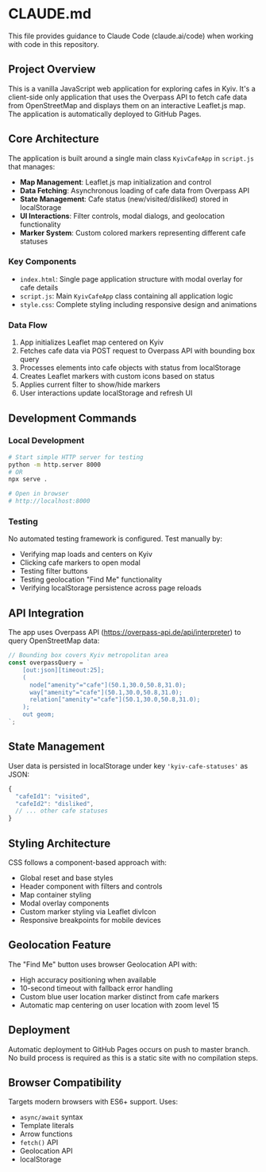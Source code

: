 # CLAUDE.md

This file provides guidance to Claude Code (claude.ai/code) when working with code in this repository.

## Project Overview

This is a vanilla JavaScript web application for exploring cafes in Kyiv. It's a client-side only application that uses the Overpass API to fetch cafe data from OpenStreetMap and displays them on an interactive Leaflet.js map. The application is automatically deployed to GitHub Pages.

## Core Architecture

The application is built around a single main class `KyivCafeApp` in `script.js` that manages:

- **Map Management**: Leaflet.js map initialization and control
- **Data Fetching**: Asynchronous loading of cafe data from Overpass API
- **State Management**: Cafe status (new/visited/disliked) stored in localStorage
- **UI Interactions**: Filter controls, modal dialogs, and geolocation functionality
- **Marker System**: Custom colored markers representing different cafe statuses

### Key Components

- `index.html`: Single page application structure with modal overlay for cafe details
- `script.js`: Main `KyivCafeApp` class containing all application logic
- `style.css`: Complete styling including responsive design and animations

### Data Flow

1. App initializes Leaflet map centered on Kyiv
2. Fetches cafe data via POST request to Overpass API with bounding box query
3. Processes elements into cafe objects with status from localStorage
4. Creates Leaflet markers with custom icons based on status
5. Applies current filter to show/hide markers
6. User interactions update localStorage and refresh UI

## Development Commands

### Local Development
```bash
# Start simple HTTP server for testing
python -m http.server 8000
# OR
npx serve .

# Open in browser
# http://localhost:8000
```

### Testing
No automated testing framework is configured. Test manually by:
- Verifying map loads and centers on Kyiv
- Clicking cafe markers to open modal
- Testing filter buttons
- Testing geolocation "Find Me" functionality
- Verifying localStorage persistence across page reloads

## API Integration

The app uses Overpass API (https://overpass-api.de/api/interpreter) to query OpenStreetMap data:

```javascript
// Bounding box covers Kyiv metropolitan area
const overpassQuery = `
    [out:json][timeout:25];
    (
      node["amenity"="cafe"](50.1,30.0,50.8,31.0);
      way["amenity"="cafe"](50.1,30.0,50.8,31.0);
      relation["amenity"="cafe"](50.1,30.0,50.8,31.0);
    );
    out geom;
`;
```

## State Management

User data is persisted in localStorage under key `'kyiv-cafe-statuses'` as JSON:
```javascript
{
  "cafeId1": "visited",
  "cafeId2": "disliked",
  // ... other cafe statuses
}
```

## Styling Architecture

CSS follows a component-based approach with:
- Global reset and base styles
- Header component with filters and controls
- Map container styling
- Modal overlay components
- Custom marker styling via Leaflet divIcon
- Responsive breakpoints for mobile devices

## Geolocation Feature

The "Find Me" button uses browser Geolocation API with:
- High accuracy positioning when available
- 10-second timeout with fallback error handling
- Custom blue user location marker distinct from cafe markers
- Automatic map centering on user location with zoom level 15

## Deployment

Automatic deployment to GitHub Pages occurs on push to master branch. No build process is required as this is a static site with no compilation steps.

## Browser Compatibility

Targets modern browsers with ES6+ support. Uses:
- `async/await` syntax
- Template literals
- Arrow functions  
- `fetch()` API
- Geolocation API
- localStorage